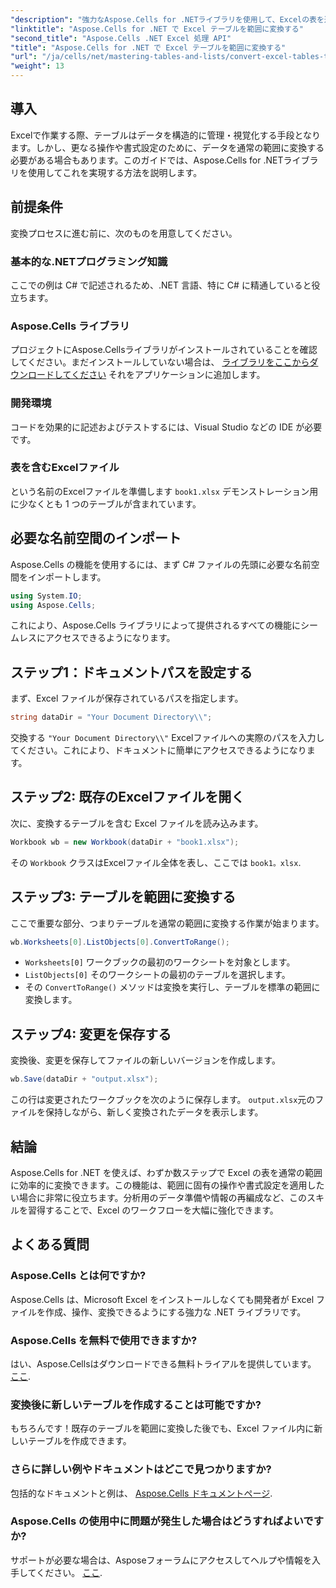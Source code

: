 ```yaml
---
"description": "強力なAspose.Cells for .NETライブラリを使用して、Excelの表を通常の範囲にシームレスに変換する方法をご紹介します。このステップバイステップガイドでは、環境設定から変換の実行まで、すべてを網羅しています。"
"linktitle": "Aspose.Cells for .NET で Excel テーブルを範囲に変換する"
"second_title": "Aspose.Cells .NET Excel 処理 API"
"title": "Aspose.Cells for .NET で Excel テーブルを範囲に変換する"
"url": "/ja/cells/net/mastering-tables-and-lists/convert-excel-tables-to-range/"
"weight": 13
---
```


## 導入

Excelで作業する際、テーブルはデータを構造的に管理・視覚化する手段となります。しかし、更なる操作や書式設定のために、データを通常の範囲に変換する必要がある場合もあります。このガイドでは、Aspose.Cells for .NETライブラリを使用してこれを実現する方法を説明します。

## 前提条件
変換プロセスに進む前に、次のものを用意してください。

### 基本的な.NETプログラミング知識
ここでの例は C# で記述されるため、.NET 言語、特に C# に精通していると役立ちます。

### Aspose.Cells ライブラリ
プロジェクトにAspose.Cellsライブラリがインストールされていることを確認してください。まだインストールしていない場合は、 [ライブラリをここからダウンロードしてください](https://releases.aspose.com/cells/net/) それをアプリケーションに追加します。

### 開発環境
コードを効果的に記述およびテストするには、Visual Studio などの IDE が必要です。

### 表を含むExcelファイル
という名前のExcelファイルを準備します `book1.xlsx` デモンストレーション用に少なくとも 1 つのテーブルが含まれています。

## 必要な名前空間のインポート
Aspose.Cells の機能を使用するには、まず C# ファイルの先頭に必要な名前空間をインポートします。

```csharp
using System.IO;
using Aspose.Cells;
```

これにより、Aspose.Cells ライブラリによって提供されるすべての機能にシームレスにアクセスできるようになります。

## ステップ1：ドキュメントパスを設定する
まず、Excel ファイルが保存されているパスを指定します。

```csharp
string dataDir = "Your Document Directory\\";
```
交換する `"Your Document Directory\\"` Excelファイルへの実際のパスを入力してください。これにより、ドキュメントに簡単にアクセスできるようになります。

## ステップ2: 既存のExcelファイルを開く
次に、変換するテーブルを含む Excel ファイルを読み込みます。

```csharp
Workbook wb = new Workbook(dataDir + "book1.xlsx");
```
その `Workbook` クラスはExcelファイル全体を表し、ここでは `book1。xlsx`.

## ステップ3: テーブルを範囲に変換する
ここで重要な部分、つまりテーブルを通常の範囲に変換する作業が始まります。

```csharp
wb.Worksheets[0].ListObjects[0].ConvertToRange();
```

- `Worksheets[0]` ワークブックの最初のワークシートを対象とします。
- `ListObjects[0]` そのワークシートの最初のテーブルを選択します。
- その `ConvertToRange()` メソッドは変換を実行し、テーブルを標準の範囲に変換します。

## ステップ4: 変更を保存する
変換後、変更を保存してファイルの新しいバージョンを作成します。

```csharp
wb.Save(dataDir + "output.xlsx");
```
この行は変更されたワークブックを次のように保存します。 `output.xlsx`元のファイルを保持しながら、新しく変換されたデータを表示します。

## 結論
Aspose.Cells for .NET を使えば、わずか数ステップで Excel の表を通常の範囲に効率的に変換できます。この機能は、範囲に固有の操作や書式設定を適用したい場合に非常に役立ちます。分析用のデータ準備や情報の再編成など、このスキルを習得することで、Excel のワークフローを大幅に強化できます。

## よくある質問

### Aspose.Cells とは何ですか?
Aspose.Cells は、Microsoft Excel をインストールしなくても開発者が Excel ファイルを作成、操作、変換できるようにする強力な .NET ライブラリです。

### Aspose.Cells を無料で使用できますか?
はい、Aspose.Cellsはダウンロードできる無料トライアルを提供しています。 [ここ](https://releases。aspose.com/cells/net/).

### 変換後に新しいテーブルを作成することは可能ですか?
もちろんです！既存のテーブルを範囲に変換した後でも、Excel ファイル内に新しいテーブルを作成できます。

### さらに詳しい例やドキュメントはどこで見つかりますか?
包括的なドキュメントと例は、 [Aspose.Cells ドキュメントページ](https://reference。aspose.com/cells/net/).

### Aspose.Cells の使用中に問題が発生した場合はどうすればよいですか?
サポートが必要な場合は、Asposeフォーラムにアクセスしてヘルプや情報を入手してください。 [ここ](https://forum。aspose.com/c/cells/9).